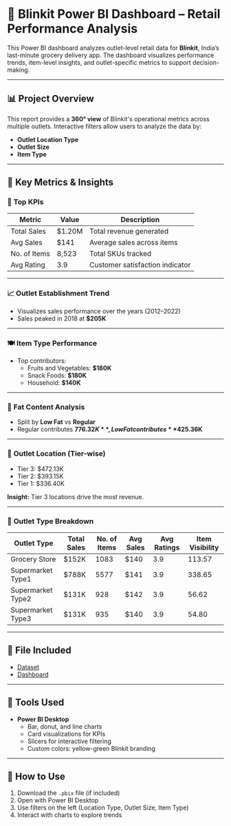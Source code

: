 # 🛒 Blinkit Power BI Dashboard – Retail Performance Analysis

This Power BI dashboard analyzes outlet-level retail data for **Blinkit**, India’s last-minute grocery delivery app. The dashboard visualizes performance trends, item-level insights, and outlet-specific metrics to support decision-making.

---

## 📊 Project Overview

This report provides a **360° view** of Blinkit's operational metrics across multiple outlets. Interactive filters allow users to analyze the data by:

- **Outlet Location Type**
- **Outlet Size**
- **Item Type**

---

## 🧮 Key Metrics & Insights

### 🔢 **Top KPIs**
| Metric          | Value    | Description                       |
|-----------------|----------|-----------------------------------|
| Total Sales     | $1.20M   | Total revenue generated           |
| Avg Sales       | $141     | Average sales across items        |
| No. of Items    | 8,523    | Total SKUs tracked                |
| Avg Rating      | 3.9      | Customer satisfaction indicator   |

---

### 📈 **Outlet Establishment Trend**
- Visualizes sales performance over the years (2012–2022)
- Sales peaked in 2018 at **$205K**

---

### 🍽 **Item Type Performance**
- Top contributors:
  - Fruits and Vegetables: **$180K**
  - Snack Foods: **$180K**
  - Household: **$140K**

---

### 🥗 **Fat Content Analysis**
- Split by **Low Fat** vs **Regular**
- Regular contributes **$776.32K**, Low Fat contributes **$425.36K**

---

### 🏪 **Outlet Location (Tier-wise)**
- Tier 3: $472.13K
- Tier 2: $393.15K
- Tier 1: $336.40K

**Insight:** Tier 3 locations drive the most revenue.

---

### 🏬 **Outlet Type Breakdown**

| Outlet Type          | Total Sales | No. of Items | Avg Sales | Avg Ratings | Item Visibility |
|----------------------|-------------|--------------|-----------|--------------|------------------|
| Grocery Store        | $152K       | 1083         | $140      | 3.9          | 113.57           |
| Supermarket Type1    | $788K       | 5577         | $141      | 3.9          | 338.65           |
| Supermarket Type2    | $131K       | 928          | $142      | 3.9          | 56.62            |
| Supermarket Type3    | $131K       | 935          | $140      | 3.9          | 54.80            |

---

## 📁 File Included

- <a href="https://github.com/AnkushChoudhary01/blinkit-store-analysis/blob/main/Screenshot%202024-10-20%20210555.png">Dataset</a>
- <a href="https://github.com/AnkushChoudhary01/Ecommerce-Sale-Analysis/blob/main/Screenshot%202024-08-02%20034030.png">Dashboard</a>

---
## 🧰 Tools Used

- **Power BI Desktop**
  - Bar, donut, and line charts
  - Card visualizations for KPIs
  - Slicers for interactive filtering
  - Custom colors: yellow-green Blinkit branding

---

## 🚀 How to Use

1. Download the `.pbix` file (if included)
2. Open with Power BI Desktop
3. Use filters on the left (Location Type, Outlet Size, Item Type)
4. Interact with charts to explore trends


